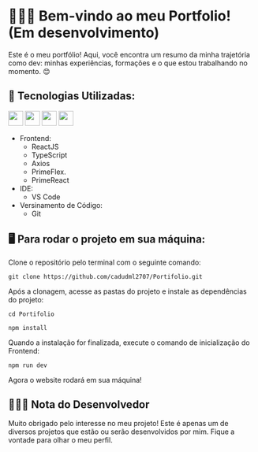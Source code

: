 # 🙋🏻‍♂️ Bem-vindo ao meu Portfolio! (Em desenvolvimento)

Este é o meu portfólio! Aqui, você encontra um resumo da minha trajetória como dev: minhas experiências, formações e o que estou trabalhando no momento. 😊

## 🤖 Tecnologias Utilizadas:

<img width="30" src="https://cdn.jsdelivr.net/gh/devicons/devicon@latest/icons/react/react-original.svg" /> <img width="30" src="https://cdn.jsdelivr.net/gh/devicons/devicon@latest/icons/typescript/typescript-original.svg" /> <img width="30" src="https://cdn.jsdelivr.net/gh/devicons/devicon@latest/icons/vscode/vscode-original.svg" /> <img width="30" src="https://cdn.jsdelivr.net/gh/devicons/devicon@latest/icons/git/git-original.svg" />

* Frontend:
  * ReactJS
  * TypeScript
  * Axios
  * PrimeFlex.
  * PrimeReact
* IDE:
  * VS Code
* Versinamento de Código:
  * Git

## 🖥️ Para rodar o projeto em sua máquina:

Clone o repositório pelo terminal com o seguinte comando: 

```
git clone https://github.com/cadudml2707/Portifolio.git
```

Após a clonagem, acesse as pastas do projeto e instale as dependências do projeto:

```
cd Portifolio
```
```
npm install
```

Quando a instalação for finalizada, execute o comando de inicialização do Frontend:

```
npm run dev
```

Agora o website rodará em sua máquina! 

## 👨🏻‍💻 Nota do Desenvolvedor

Muito obrigado pelo interesse no meu projeto! Este é apenas um de diversos projetos que estão ou serão desenvolvidos por mim. Fique a vontade para olhar o meu perfil.
